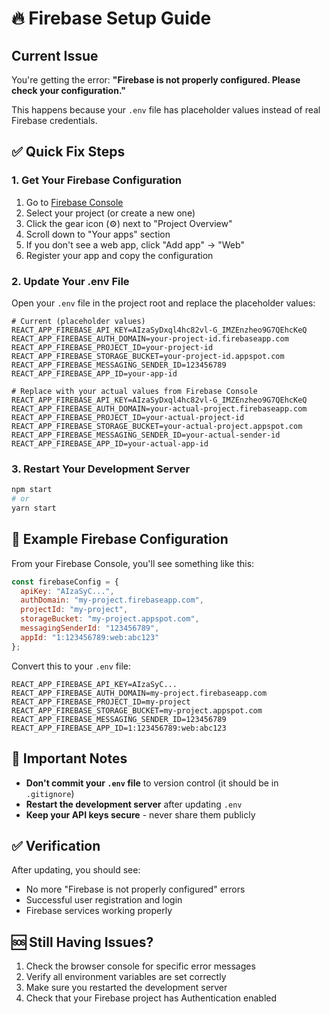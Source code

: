 # 🔥 Firebase Setup Guide

## Current Issue
You're getting the error: **"Firebase is not properly configured. Please check your configuration."**

This happens because your `.env` file has placeholder values instead of real Firebase credentials.

## ✅ Quick Fix Steps

### 1. Get Your Firebase Configuration
1. Go to [Firebase Console](https://console.firebase.google.com/)
2. Select your project (or create a new one)
3. Click the gear icon (⚙️) next to "Project Overview"
4. Scroll down to "Your apps" section
5. If you don't see a web app, click "Add app" → "Web"
6. Register your app and copy the configuration

### 2. Update Your .env File
Open your `.env` file in the project root and replace the placeholder values:

```env
# Current (placeholder values)
REACT_APP_FIREBASE_API_KEY=AIzaSyDxql4hc82vl-G_IMZEnzheo9G7QEhcKeQ
REACT_APP_FIREBASE_AUTH_DOMAIN=your-project-id.firebaseapp.com
REACT_APP_FIREBASE_PROJECT_ID=your-project-id
REACT_APP_FIREBASE_STORAGE_BUCKET=your-project-id.appspot.com
REACT_APP_FIREBASE_MESSAGING_SENDER_ID=123456789
REACT_APP_FIREBASE_APP_ID=your-app-id

# Replace with your actual values from Firebase Console
REACT_APP_FIREBASE_API_KEY=AIzaSyDxql4hc82vl-G_IMZEnzheo9G7QEhcKeQ
REACT_APP_FIREBASE_AUTH_DOMAIN=your-actual-project.firebaseapp.com
REACT_APP_FIREBASE_PROJECT_ID=your-actual-project-id
REACT_APP_FIREBASE_STORAGE_BUCKET=your-actual-project.appspot.com
REACT_APP_FIREBASE_MESSAGING_SENDER_ID=your-actual-sender-id
REACT_APP_FIREBASE_APP_ID=your-actual-app-id
```

### 3. Restart Your Development Server
```bash
npm start
# or
yarn start
```

## 🔧 Example Firebase Configuration
From your Firebase Console, you'll see something like this:

```javascript
const firebaseConfig = {
  apiKey: "AIzaSyC...",
  authDomain: "my-project.firebaseapp.com",
  projectId: "my-project",
  storageBucket: "my-project.appspot.com",
  messagingSenderId: "123456789",
  appId: "1:123456789:web:abc123"
};
```

Convert this to your `.env` file:
```env
REACT_APP_FIREBASE_API_KEY=AIzaSyC...
REACT_APP_FIREBASE_AUTH_DOMAIN=my-project.firebaseapp.com
REACT_APP_FIREBASE_PROJECT_ID=my-project
REACT_APP_FIREBASE_STORAGE_BUCKET=my-project.appspot.com
REACT_APP_FIREBASE_MESSAGING_SENDER_ID=123456789
REACT_APP_FIREBASE_APP_ID=1:123456789:web:abc123
```

## 🚨 Important Notes
- **Don't commit your `.env` file** to version control (it should be in `.gitignore`)
- **Restart the development server** after updating `.env`
- **Keep your API keys secure** - never share them publicly

## ✅ Verification
After updating, you should see:
- No more "Firebase is not properly configured" errors
- Successful user registration and login
- Firebase services working properly

## 🆘 Still Having Issues?
1. Check the browser console for specific error messages
2. Verify all environment variables are set correctly
3. Make sure you restarted the development server
4. Check that your Firebase project has Authentication enabled 